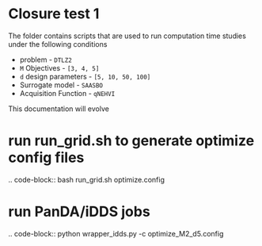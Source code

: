 # Closure test 1 

The folder contains scripts that are used to run computation time studies under the following conditions 

* problem - `DTLZ2`
* `M` Objectives - `[3, 4, 5]`
* `d` design parameters - `[5, 10, 50, 100]`
* Surrogate model - `SAASBO`
* Acquisition Function - `qNEHVI`

This documentation will evolve

# run run_grid.sh to generate optimize config files

.. code-block::
    bash run_grid.sh optimize.config

# run PanDA/iDDS jobs

.. code-block::
   python wrapper_idds.py -c optimize_M2_d5.config
